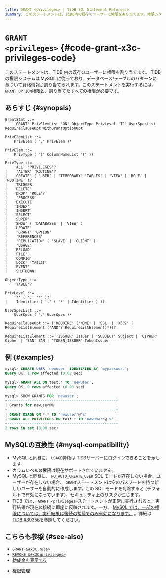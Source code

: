 ```yaml
---
title: GRANT <privileges> | TiDB SQL Statement Reference
summary: このステートメントは、TiDB内の既存のユーザーに権限を割り当てます。権限システムはMySQLに従い、データベース/テーブルのパターンに基づいて資格情報が割り当てられます。実行にはGRANT OPTION権限と、割り当てたすべての権限が必要です。MySQLと同様に、USAGE特権はTiDBサーバーにログインできることを示し、カラムレベルの権限はサポートされていません。また、NO_AUTO_CREATE_USER SQLモードが存在しない場合、GRANTステートメントは空のパスワードを持つ新しいユーザーを自動的に作成します。TiDBでは、GRANT <privileges>ステートメントが正常に実行されると、実行結果が現在の接続に即座に反映されます。
---
```


# <code>GRANT &#x3C;privileges></code> {#code-grant-x3c-privileges-code}

このステートメントは、TiDB 内の既存のユーザーに権限を割り当てます。 TiDB の権限システムは MySQL に従っており、データベース/テーブルのパターンに基づいて資格情報が割り当てられます。このステートメントを実行するには、 `GRANT OPTION`権限と、割り当てたすべての権限が必要です。

## あらすじ {#synopsis}

```ebnf+diagram
GrantStmt ::=
    'GRANT' PrivElemList 'ON' ObjectType PrivLevel 'TO' UserSpecList RequireClauseOpt WithGrantOptionOpt

PrivElemList ::=
    PrivElem ( ',' PrivElem )*

PrivElem ::=
    PrivType ( '(' ColumnNameList ')' )?

PrivType ::=
    'ALL' 'PRIVILEGES'?
|    'ALTER' 'ROUTINE'?
|   'CREATE' ( 'USER' | 'TEMPORARY' 'TABLES' | 'VIEW' | 'ROLE' | 'ROUTINE' )?
|   'TRIGGER'
|   'DELETE'
|   'DROP' 'ROLE'?
|    'PROCESS'
|   'EXECUTE'
|   'INDEX'
|   'INSERT'
|   'SELECT'
|   'SUPER'
|   'SHOW' ( 'DATABASES' | 'VIEW' )
|   'UPDATE'
|    'GRANT' 'OPTION'
|    'REFERENCES'
|    'REPLICATION' ( 'SLAVE' | 'CLIENT' )
|    'USAGE'
|   'RELOAD'
|   'FILE'
|   'CONFIG'
|   'LOCK' 'TABLES'
|   'EVENT'
|   'SHUTDOWN'

ObjectType ::=
    'TABLE'?

PrivLevel ::=
    '*' ( '.' '*' )?
|    Identifier ( '.' ( '*' | Identifier ) )?

UserSpecList ::=
    UserSpec ( ',' UserSpec )*

RequireClauseOpt ::= ('REQUIRE' ('NONE' | 'SSL' | 'X509' | RequireListElement ('AND'? RequireListElement)*))?

RequireListElement ::= 'ISSUER' Issuer | 'SUBJECT' Subject | 'CIPHER' Cipher | 'SAN' SAN | 'TOKEN_ISSUER' TokenIssuer
```

## 例 {#examples}

```sql
mysql> CREATE USER 'newuser' IDENTIFIED BY 'mypassword';
Query OK, 1 row affected (0.02 sec)

mysql> GRANT ALL ON test.* TO 'newuser';
Query OK, 0 rows affected (0.03 sec)

mysql> SHOW GRANTS FOR 'newuser';
+-------------------------------------------------+
| Grants for newuser@%                            |
+-------------------------------------------------+
| GRANT USAGE ON *.* TO 'newuser'@'%'             |
| GRANT ALL PRIVILEGES ON test.* TO 'newuser'@'%' |
+-------------------------------------------------+
2 rows in set (0.00 sec)
```

## MySQLの互換性 {#mysql-compatibility}

-   MySQL と同様に、 `USAGE`特権は TiDBサーバーにログインできることを示します。
-   カラムレベルの権限は現在サポートされていません。
-   MySQL と同様に、 `NO_AUTO_CREATE_USER` SQL モードが存在しない場合、ユーザーが存在しない場合、 `GRANT`ステートメントは空のパスワードを持つ新しいユーザーを自動的に作成します。この SQL モードを削除すると (デフォルトで有効になっています)、セキュリティ上のリスクが生じます。
-   TiDB では、 `GRANT <privileges>`ステートメントが正常に実行されると、実行結果が現在の接続に即座に反映されます。一方、 [MySQL では、一部の権限については、実行結果は後続の接続でのみ有効になります。](https://dev.mysql.com/doc/refman/8.0/en/privilege-changes.html) 。詳細は[TiDB #39356](https://github.com/pingcap/tidb/issues/39356)を参照してください。

## こちらも参照 {#see-also}

-   [`GRANT &#x3C;role>`](/sql-statements/sql-statement-grant-role.md)
-   [`REVOKE &#x3C;privileges>`](/sql-statements/sql-statement-revoke-privileges.md)
-   [助成金を表示する](/sql-statements/sql-statement-show-grants.md)

<CustomContent platform="tidb">

-   [権限管理](/privilege-management.md)

</CustomContent>
